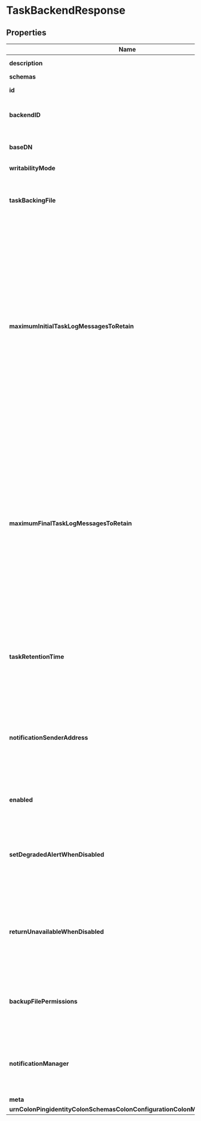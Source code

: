 

# TaskBackendResponse


## Properties

| Name | Type | Description | Notes |
|------------ | ------------- | ------------- | -------------|
|**description** | **String** | A description for this Backend |  [optional] |
|**schemas** | **List&lt;EnumtaskBackendSchemaUrn&gt;** |  |  |
|**id** | **String** | Name of the Backend |  |
|**backendID** | **String** | Specifies a name to identify the associated backend. |  |
|**baseDN** | **List&lt;String&gt;** | Specifies the base DN(s) for the data that the backend handles. |  |
|**writabilityMode** | **EnumbackendWritabilityModeProp** |  |  |
|**taskBackingFile** | **String** | Specifies the path to the backing file for storing information about the tasks configured in the server. |  |
|**maximumInitialTaskLogMessagesToRetain** | **Integer** | The maximum number of log messages to retain in each task entry from the beginning of the processing for that task. If too many messages are logged during task processing, then retaining only a limited number of messages from the beginning and/or end of task processing can reduce the amount of memory that the server consumes by caching information about currently-active and recently-completed tasks. |  [optional] |
|**maximumFinalTaskLogMessagesToRetain** | **Integer** | The maximum number of log messages to retain in each task entry from the end of the processing for that task. If too many messages are logged during task processing, then retaining only a limited number of messages from the beginning and/or end of task processing can reduce the amount of memory that the server consumes by caching information about currently-active and recently-completed tasks. |  [optional] |
|**taskRetentionTime** | **String** | Specifies the length of time that task entries should be retained after processing on the associated task has been completed. |  [optional] |
|**notificationSenderAddress** | **String** | Specifies the email address to use as the sender address (that is, the \&quot;From:\&quot; address) for notification mail messages generated when a task completes execution. |  [optional] |
|**enabled** | **Boolean** | Indicates whether the backend is enabled in the server. |  |
|**setDegradedAlertWhenDisabled** | **Boolean** | Determines whether the Directory Server enters a DEGRADED state (and sends a corresponding alert) when this Backend is disabled. |  [optional] |
|**returnUnavailableWhenDisabled** | **Boolean** | Determines whether any LDAP operation that would use this Backend is to return UNAVAILABLE when this Backend is disabled. |  [optional] |
|**backupFilePermissions** | **String** | Specifies the permissions that should be applied to files and directories created by a backup of the backend. |  [optional] |
|**notificationManager** | **String** | Specifies a notification manager for changes resulting from operations processed through this Backend |  [optional] |
|**meta** | [**MetaMeta**](MetaMeta.md) |  |  [optional] |
|**urnColonPingidentityColonSchemasColonConfigurationColonMessagesColon20** | [**MetaUrnPingidentitySchemasConfigurationMessages20**](MetaUrnPingidentitySchemasConfigurationMessages20.md) |  |  [optional] |



